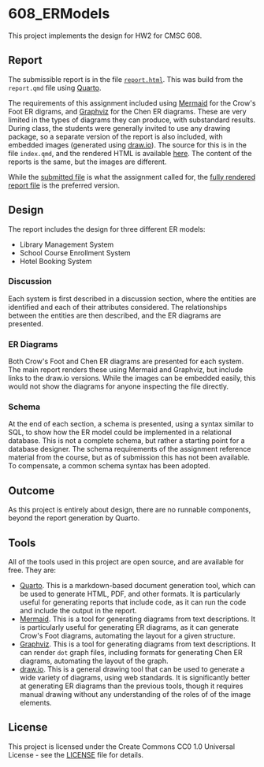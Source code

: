 # 608_ERModels
This project implements the design for HW2 for CMSC 608.

## Report
The submissible report is in the file [`report.html`](https://quoll.github.io/608_ERModels/report.html). This was build from the `report.qmd` file using [Quarto](https://quarto.org/).

The requirements of this assignment included using [Mermaid](https://mermaid.js.org/) for the Crow's Foot ER digrams, and [Graphviz](https://graphviz.org/) for the Chen ER diagrams. These are very limited in the types of diagrams they can produce, with substandard results. During class, the students were generally invited to use any drawing package, so a separate version of the report is also included, with embedded images (generated using [draw.io](https://draw.io)). The source for this is in the file `index.qmd`, and the rendered HTML is available [here](https://quoll.github.io/608_ERModels/). The content of the reports is the same, but the images are different.

While the [submitted file](https://quoll.github.io/608_ERModels/report.html) is what the assignment called for, the [fully rendered report file](https://quoll.github.io/608_ERModels/) is the preferred version.

## Design
The report includes the design for three different ER models:
* Library Management System
* School Course Enrollment System
* Hotel Booking System

### Discussion
Each system is first described in a discussion section, where the entities are identified and each of their attributes considered. The relationships between the entities are then described, and the ER diagrams are presented.

### ER Diagrams
Both Crow's Foot and Chen ER diagrams are presented for each system. The main report renders these using Mermaid and Graphviz, but include links to the draw.io versions. While the images can be embedded easily, this would not show the diagrams for anyone inspecting the file directly.

### Schema
At the end of each section, a schema is presented, using a syntax similar to SQL, to show how the ER model could be implemented in a relational database. This is not a complete schema, but rather a starting point for a database designer. The schema requirements of the assignment reference material from the course, but as of submission this has not been available. To compensate, a common schema syntax has been adopted.

## Outcome
As this project is entirely about design, there are no runnable components, beyond the report generation by Quarto.

## Tools
All of the tools used in this project are open source, and are available for free. They are:

* [Quarto](https://quarto.org/). This is a markdown-based document generation tool, which can be used to generate HTML, PDF, and other formats. It is particularly useful for generating reports that include code, as it can run the code and include the output in the report.
* [Mermaid](https://mermaid.js.org/). This is a tool for generating diagrams from text descriptions. It is particularly useful for generating ER diagrams, as it can generate Crow's Foot diagrams, automating the layout for a given structure.
* [Graphviz](https://graphviz.org/). This is a tool for generating diagrams from text descriptions. It can render `dot` graph files, including formats for generating Chen ER diagrams, automating the layout of the graph.
* [draw.io](https://draw.io). This is a general drawing tool that can be used to generate a wide variety of diagrams, using web standards. It is significantly better at generating ER diagrams than the previous tools, though it requires manual drawing without any understanding of the roles of of the image elements.

## License
This project is licensed under the Create Commons CC0 1.0 Universal License - see the [LICENSE](LICENSE) file for details.
